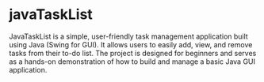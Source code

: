 # javaTaskList
JavaTaskList is a simple, user-friendly task management application built using Java (Swing for GUI). It allows users to easily add, view, and remove tasks from their to-do list. The project is designed for beginners and serves as a hands-on demonstration of how to build and manage a basic Java GUI application.
